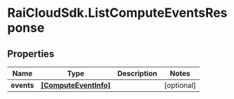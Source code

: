 # RaiCloudSdk.ListComputeEventsResponse

## Properties

Name | Type | Description | Notes
------------ | ------------- | ------------- | -------------
**events** | [**[ComputeEventInfo]**](ComputeEventInfo.md) |  | [optional] 


